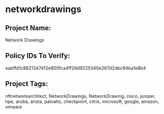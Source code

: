 # networkdrawings

## Project Name:  
Network Drawings  
  
## Policy IDs To Verify:  
eabffd1c8821347412e805fca4ff26d9225340e267d2dbc94ba1e8b4  
  
## Project Tags:  
nftnetworkarchitect, NetworkDrawings, NetworkDrawing, cisco, juniper, hpe, aruba, arista, paloalto, checkpoint, citrix, microsoft, google, amazon, vmware  
